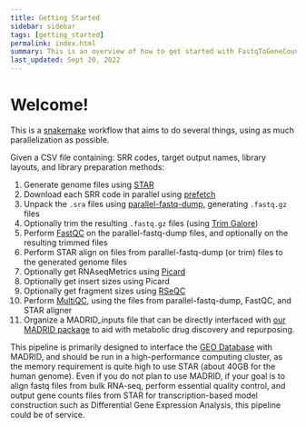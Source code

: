 ```yaml
---
title: Getting Started
sidebar: sidebar
tags: [getting_started]
permalink: index.html
summary: This is an overview of how to get started with FastqToGeneCounts
last_updated: Sept 20, 2022
---
```


# Welcome!

This is a [snakemake](https://snakemake.readthedocs.io/en/stable/) workflow that aims to do several things, using as much parallelization as possible.

Given a CSV file containing: SRR codes, target output names, library layouts, and library preparation methods:

1. Generate genome files using [STAR](https://physiology.med.cornell.edu/faculty/skrabanek/lab/angsd/lecture_notes/STARmanual.pdf)
2. Download each SRR code in parallel using [prefetch](https://www.ncbi.nlm.nih.gov/sra/docs/sradownload/)
3. Unpack the `.sra` files using [parallel-fastq-dump](https://github.com/rvalieris/parallel-fastq-dump), generating `.fastq.gz` files
4. Optionally trim the resulting `.fastq.gz` files (using [Trim Galore](https://www.bioinformatics.babraham.ac.uk/projects/trim_galore/))
5. Perform [FastQC](https://www.bioinformatics.babraham.ac.uk/projects/fastqc/) on the parallel-fastq-dump files, and optionally on the resulting trimmed files
6. Perform STAR align on files from parallel-fastq-dump (or trim) files to the generated genome files
7. Optionally get RNAseqMetrics using [Picard](https://broadinstitute.github.io/picard/)
8. Optionally get insert sizes using Picard
9. Optionally get fragment sizes using [RSeQC](http://rseqc.sourceforge.net/)
10. Perform [MultiQC](https://multiqc.info), using the files from parallel-fastq-dump, FastQC, and STAR aligner
11. Organize a MADRID_inputs file that can be directly interfaced with [our MADRID package](https://github.com/HelikarLab/MADRID) to aid with metabolic drug discovery and repurposing.

This pipeline is primarily designed to interface the [GEO Database](https://www.ncbi.nlm.nih.gov/geo/) with MADRID, and should be run in a high-performance computing cluster, as the memory requirement is quite high to use STAR (about 40GB for the human genome). Even if you do not plan to use MADRID, if your goal is to align fastq files from bulk RNA-seq, perform essential quality control, and output gene counts files from STAR for transcription-based model construction such as Differential Gene Expression Analysis, this pipeline could be of service.
